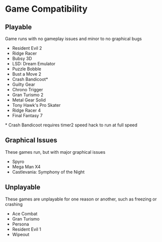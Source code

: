 # Game Compatibility

## Playable
Game runs with no gameplay issues and minor to no graphical bugs

* Resident Evil 2
* Ridge Racer
* Bubsy 3D
* LSD: Dream Emulator
* Puzzle Bobble
* Bust a Move 2
* Crash Bandicoot*
* Guilty Gear
* Chrono Trigger
* Gran Turismo 2
* Metal Gear Solid
* Tony Hawk's Pro Skater
* Ridge Racer 4
* Final Fantasy 7

\* Crash Bandicoot requires timer2 speed hack to run at full speed

## Graphical Issues
These games run, but with major graphical issues

* Spyro
* Mega Man X4
* Castlevania: Symphony of the Night

## Unplayable
These games are unplayable for one reason or another, such as freezing or crashing

* Ace Combat
* Gran Turismo
* Persona
* Resident Evil 1
* Wipeout
